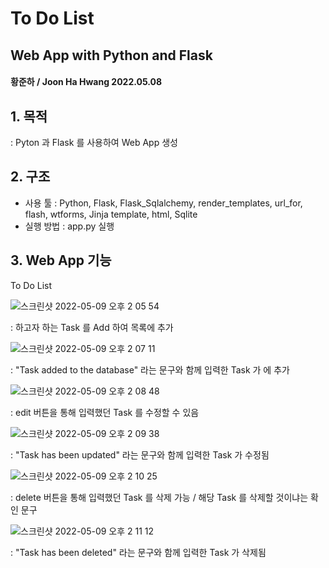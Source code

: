 # To Do List

## Web App with Python and Flask

#### 황준하 / Joon Ha Hwang    2022.05.08


## 1. 목적

: Pyton 과 Flask 를 사용하여 Web App 생성

## 2. 구조

- 사용 툴 : Python, Flask, Flask_Sqlalchemy, render_templates, url_for, flash, wtforms, Jinja template, html, Sqlite
- 실행 방법 : app.py 실행

## 3. Web App 기능

To Do List

![스크린샷 2022-05-09 오후 2 05 54](https://user-images.githubusercontent.com/104884525/167344094-dbc4dcec-4207-4256-804e-b5475c7b5154.png)

: 하고자 하는 Task 를 Add 하여 목록에 추가

![스크린샷 2022-05-09 오후 2 07 11](https://user-images.githubusercontent.com/104884525/167344186-75e644be-be86-4a05-b7d7-cd74114c53ad.png)

: "Task added to the database" 라는 문구와 함께 입력한 Task 가 <Tasks> 에 추가
  
![스크린샷 2022-05-09 오후 2 08 48](https://user-images.githubusercontent.com/104884525/167344350-5b1982be-6bdc-4ef5-b03b-01a0915a5e3d.png)

: edit 버튼을 통해 입력했던 Task 를 수정할 수 있음
  
![스크린샷 2022-05-09 오후 2 09 38](https://user-images.githubusercontent.com/104884525/167344418-e19079b8-6075-4502-8954-268814e33bb0.png)
  
: "Task has been updated" 라는 문구와 함께 입력한 Task 가 수정됨
  
![스크린샷 2022-05-09 오후 2 10 25](https://user-images.githubusercontent.com/104884525/167344487-de7efdac-5261-4788-a103-332a1e606409.png)

: delete 버튼을 통해 입력했던 Task 를 삭제 가능 / 해당 Task 를 삭제할 것이냐는 확인 문구

![스크린샷 2022-05-09 오후 2 11 12](https://user-images.githubusercontent.com/104884525/167344568-633e6233-9fc3-4494-897f-e9b7da885f59.png)

: "Task has been deleted" 라는 문구와 함께 입력한 Task 가 삭제됨
